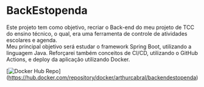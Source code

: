 # BackEstopenda

Este projeto tem como objetivo, recriar o Back-end do meu projeto de TCC do ensino técnico, o qual, era uma ferramenta de controle de atividades escolares e agenda. <br>
Meu principal objetivo será estudar o framework Spring Boot, utilizando a linguagem Java. Reforçarei também conceitos de CI/CD, utilizando o GitHub Actions, e deploy da aplicação utilizando Docker.

[![Docker Hub Repo](https://img.shields.io/docker/pulls/arthurcabral/backendestopenda.svg)]
(https://hub.docker.com/repository/docker/arthurcabral/backendestopenda)
